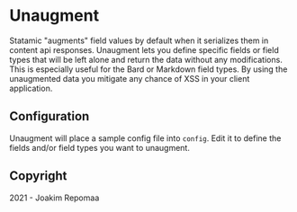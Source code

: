 # Unaugment

Statamic "augments" field values by default when it serializes them in content
api responses. Unaugment lets you define specific fields or field types that
will be left alone and return the data without any modifications. This is
especially useful for the Bard or Markdown field types. By using the unaugmented
data you mitigate any chance of XSS in your client application.

## Configuration

Unaugment will place a sample config file into `config`. Edit it to define the
fields and/or field types you want to unaugment.

## Copyright

2021 - Joakim Repomaa
